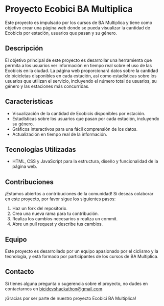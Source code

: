 # Proyecto Ecobici BA Multiplica

Este proyecto es impulsado por los cursos de BA Multiplica y tiene como objetivo crear una página web donde se pueda visualizar la cantidad de Ecobicis por estación, usuarios que pasan y su género.

## Descripción

El objetivo principal de este proyecto es desarrollar una herramienta que permita a los usuarios ver información en tiempo real sobre el uso de las Ecobicis en la ciudad. La página web proporcionará datos sobre la cantidad de bicicletas disponibles en cada estación, así como estadísticas sobre los usuarios que utilizan el servicio, incluyendo el número total de usuarios, su género y las estaciones más concurridas.

## Características

- Visualización de la cantidad de Ecobicis disponibles por estación.
- Estadísticas sobre los usuarios que pasan por cada estación, incluyendo su género.
- Gráficos interactivos para una fácil comprensión de los datos.
- Actualización en tiempo real de la información.

## Tecnologías Utilizadas

- HTML, CSS y JavaScript para la estructura, diseño y funcionalidad de la página web.

## Contribuciones

¡Estamos abiertos a contribuciones de la comunidad! Si deseas colaborar en este proyecto, por favor sigue los siguientes pasos:

1. Haz un fork del repositorio.
2. Crea una nueva rama para tu contribución.
3. Realiza los cambios necesarios y realiza un commit.
4. Abre un pull request y describe tus cambios.

## Equipo

Este proyecto es desarrollado por un equipo apasionado por el ciclismo y la tecnología, y está formado por participantes de los cursos de BA Multiplica.

## Contacto

Si tienes alguna pregunta o sugerencia sobre el proyecto, no dudes en contactarnos en bicidevshackathon@gmail.com

¡Gracias por ser parte de nuestro proyecto Ecobici BA Multiplica!

